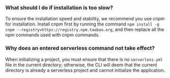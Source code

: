 ### What should I do if installation is too slow?
To ensure the installation speed and stability, we recommend you use cnpm for installation. Install cnpm first by running the command `npm install -g cnpm --registry=https://registry.npm.taobao.org`, and then replace all the npm commands used with cnpm commands.

### Why does an entered serverless command not take effect?
When initializing a project, you must ensure that there is no `serverless.yml` file in the current directory; otherwise, the CLI will deem that the current directory is already a serverless project and cannot initialize the application.
